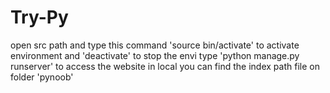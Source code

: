 # Try-Py
open src path and type this command 'source bin/activate' to activate environment and 'deactivate' to stop the envi
type 'python manage.py runserver' to access the website in local you can find the index path file on folder 'pynoob'
